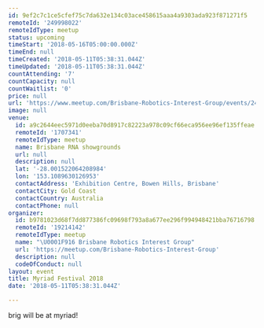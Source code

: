 ```yaml
---
id: 9ef2c7c1ce5cfef75c7da632e134c03ace458615aaa4a9303ada923f871271f5
remoteId: '249998022'
remoteIdType: meetup
status: upcoming
timeStart: '2018-05-16T05:00:00.000Z'
timeEnd: null
timeCreated: '2018-05-11T05:38:31.044Z'
timeUpdated: '2018-05-11T05:38:31.044Z'
countAttending: '7'
countCapacity: null
countWaitlist: '0'
price: null
url: 'https://www.meetup.com/Brisbane-Robotics-Interest-Group/events/249998022/'
image: null
venue:
  id: a9c2644eec5971d0eeba70d8917c82223a978c09cf66eca956ee96ef135ffeae
  remoteId: '1707341'
  remoteIdType: meetup
  name: Brisbane RNA showgrounds
  url: null
  description: null
  lat: '-28.001522064208984'
  lon: '153.1089630126953'
  contactAddress: 'Exhibition Centre, Bowen Hills, Brisbane'
  contactCity: Gold Coast
  contactCountry: Australia
  contactPhone: null
organizer:
  id: b9781023d68f7dd877386fc09698f793a8a677ee296f994948421bba76716798
  remoteId: '19214142'
  remoteIdType: meetup
  name: "\U0001F916 Brisbane Robotics Interest Group"
  url: 'https://meetup.com/Brisbane-Robotics-Interest-Group'
  description: null
  codeOfConduct: null
layout: event
title: Myriad Festival 2018
date: '2018-05-11T05:38:31.044Z'

---
```

<p>brig will be at myriad!</p>
